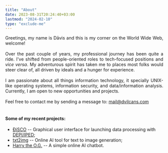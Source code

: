 ```yaml
---
title: "About"
date: 2023-08-31T20:24:40+03:00
lastmod: "2024-02-10"
type: "exclude-me"
---
```

<div style="text-align: justify;">
Greetings, my name is Dāvis and this is my corner on the World Wide Web, welcome! 
<br>
<br>
Over the past couple of years, my professional journey has been quite a ride. I've shifted from people-oriented roles to tech-focused positions and <i>vice versa</i>. My adventurous spirit has taken me to places most folks would steer clear of, all driven by ideals and a hunger for experience.
<br>
<br>
I am passionate about all things information technology, it specially UNIX-like operating systems, information security, and data/information analysis. Currently, I am open to new opportunities and projects.
<br>
<br>
Feel free to contact me by sending a message to: <a href=mailto:mail@dvilcans.com>mail@dvilcans.com</a>
<br>
<br>

</div>

#### Some of my recent projects:

* [ÐiSCO](https://disco.dvilcans.com/en) -- Graphical user interface for launching data processing with [DEPI/IPED](https://dvilcans.com/depi/);
* [txt2img](https://txt2img.dvilcans.com) -- Online AI tool for text to image generation;  
* [Harry the O.G.](https://chat.dvilcans.com) -- A simple online AI chatbot.

